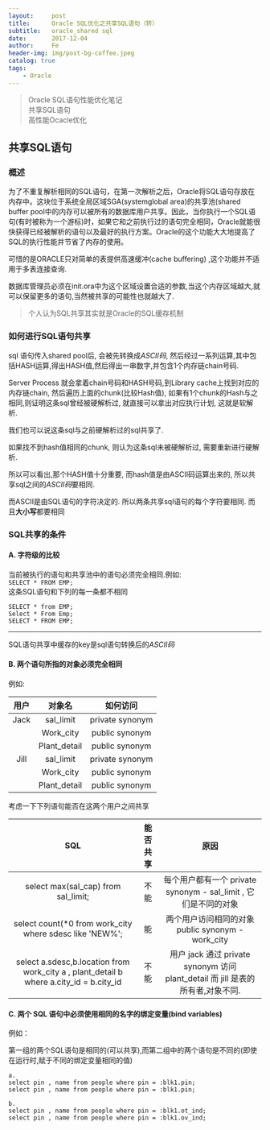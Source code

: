 ```yaml
---
layout:     post
title:      Oracle SQL优化之共享SQL语句（转）
subtitle:   oracle_shared sql
date:       2017-12-04
author:     Fe
header-img: img/post-bg-coffee.jpeg
catalog: true
tags:
    - Oracle
---
```

>Oracle SQL语句性能优化笔记  
>共享SQL语句  
>高性能Ocacle优化

## 共享SQL语句
### 概述
为了不重复解析相同的SQL语句，在第一次解析之后，Oracle将SQL语句存放在内存中。这块位于系统全局区域SGA(systemglobal area)的共享池(shared buffer pool中的内存可以被所有的数据库用户共享。因此，当你执行一个SQL语句(有时被称为一个游标)时，如果它和之前执行过的语句完全相同，Oracle就能很快获得已经被解析的语句以及最好的执行方案。Oracle的这个功能大大地提高了SQL的执行性能并节省了内存的使用。

可惜的是ORACLE只对简单的表提供高速缓冲(cache buffering) ,这个功能并不适用于多表连接查询.

数据库管理员必须在init.ora中为这个区域设置合适的参数,当这个内存区域越大,就可以保留更多的语句,当然被共享的可能性也就越大了.  

>个人认为SQL共享其实就是Oracle的SQL缓存机制

### 如何进行SQL语句共享

sql 语句传入shared pool后, 会被先转换成*ASCII码*, 然后经过一系列运算,其中包括HASH运算,得出HASH值,然后得出一串数字,并包含1个内存链chain号码.

Server Process 就会拿着chain号码和HASH号码,到Library cache上找到对应的内存链chain, 然后遍历上面的chunk(比较Hash值), 如果有1个chunk的Hash与之相同,则证明这条sql曾经被硬解析过, 就直接可以拿出对应执行计划, 这就是软解析.

我们也可以说这条sql与之前硬解析过的sql共享了.

如果找不到hash值相同的chunk,  则认为这条sql未被硬解析过, 需要重新进行硬解析.

所以可以看出,那个HASH值十分重要, 而hash值是由ASCII码运算出来的, 所以共享sql之间的*ASCII码*要相同.

而ASCII是由SQL语句的字符决定的.  所以两条共享sql语句的每个字符要相同. 而且**大小写**都要相同

### SQL共享的条件
#### A.	字符级的比较

当前被执行的语句和共享池中的语句必须完全相同.例如:  
`SELECT * FROM EMP;`  
这条SQL语句和下列的每一条都不相同  
```
SELECT * from EMP;  
Select * From Emp;    
SELECT * FROM EMP;
```
---
SQL语句共享中缓存的key是sql语句转换后的*ASCII码*  

#### B.	两个语句所指的对象必须完全相同
例如:

|用户|对象名|如何访问|
|:-:|:-:|:-:|
| Jack | sal_limit | private synonym |
||Work_city|public synonym |
||Plant_detail | public synonym |
|Jill| sal_limit | private synonym |
||Work_city|public synonym |
||Plant_detail | public synonym |  

考虑一下下列语句能否在这两个用户之间共享

|SQL|能否共享|原因|
|:-:|:-:|:-:|
|select max(sal_cap) from sal_limit;|不能|每个用户都有一个 private synonym - sal_limit , 它们是不同的对象|
|select count(*0 from work_city where sdesc like 'NEW%';|能|两个用户访问相同的对象 public synonym - work_city|
|select a.sdesc,b.location from work_city a , plant_detail b where a.city_id = b.city_id|不能|用户 jack 通过 private synonym 访问 plant_detail 而 jill 是表的所有者,对象不同.|

#### C.	两个 SQL 语句中必须使用相同的名字的绑定变量(bind variables)
例如：

第一组的两个SQL语句是相同的(可以共享),而第二组中的两个语句是不同的(即使在运行时,赋于不同的绑定变量相同的值)

```
a.
select pin , name from people where pin = :blk1.pin;
select pin , name from people where pin = :blk1.pin;
```  
```
b.
select pin , name from people where pin = :blk1.ot_ind;
select pin , name from people where pin = :blk1.ov_ind;
```
